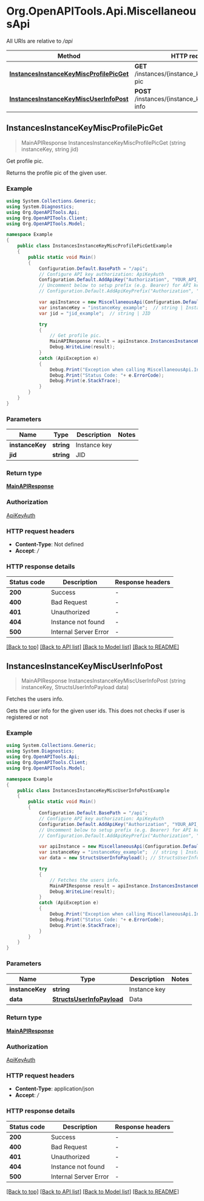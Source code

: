 # Org.OpenAPITools.Api.MiscellaneousApi

All URIs are relative to */api*

Method | HTTP request | Description
------------- | ------------- | -------------
[**InstancesInstanceKeyMiscProfilePicGet**](MiscellaneousApi.md#instancesinstancekeymiscprofilepicget) | **GET** /instances/{instance_key}/misc/profile-pic | Get profile pic.
[**InstancesInstanceKeyMiscUserInfoPost**](MiscellaneousApi.md#instancesinstancekeymiscuserinfopost) | **POST** /instances/{instance_key}/misc/user-info | Fetches the users info.



## InstancesInstanceKeyMiscProfilePicGet

> MainAPIResponse InstancesInstanceKeyMiscProfilePicGet (string instanceKey, string jid)

Get profile pic.

Returns the profile pic of the given user.

### Example

```csharp
using System.Collections.Generic;
using System.Diagnostics;
using Org.OpenAPITools.Api;
using Org.OpenAPITools.Client;
using Org.OpenAPITools.Model;

namespace Example
{
    public class InstancesInstanceKeyMiscProfilePicGetExample
    {
        public static void Main()
        {
            Configuration.Default.BasePath = "/api";
            // Configure API key authorization: ApiKeyAuth
            Configuration.Default.AddApiKey("Authorization", "YOUR_API_KEY");
            // Uncomment below to setup prefix (e.g. Bearer) for API key, if needed
            // Configuration.Default.AddApiKeyPrefix("Authorization", "Bearer");

            var apiInstance = new MiscellaneousApi(Configuration.Default);
            var instanceKey = "instanceKey_example";  // string | Instance key
            var jid = "jid_example";  // string | JID

            try
            {
                // Get profile pic.
                MainAPIResponse result = apiInstance.InstancesInstanceKeyMiscProfilePicGet(instanceKey, jid);
                Debug.WriteLine(result);
            }
            catch (ApiException e)
            {
                Debug.Print("Exception when calling MiscellaneousApi.InstancesInstanceKeyMiscProfilePicGet: " + e.Message );
                Debug.Print("Status Code: "+ e.ErrorCode);
                Debug.Print(e.StackTrace);
            }
        }
    }
}
```

### Parameters


Name | Type | Description  | Notes
------------- | ------------- | ------------- | -------------
 **instanceKey** | **string**| Instance key | 
 **jid** | **string**| JID | 

### Return type

[**MainAPIResponse**](MainAPIResponse.md)

### Authorization

[ApiKeyAuth](../README.md#ApiKeyAuth)

### HTTP request headers

- **Content-Type**: Not defined
- **Accept**: */*


### HTTP response details
| Status code | Description | Response headers |
|-------------|-------------|------------------|
| **200** | Success |  -  |
| **400** | Bad Request |  -  |
| **401** | Unauthorized |  -  |
| **404** | Instance not found |  -  |
| **500** | Internal Server Error |  -  |

[[Back to top]](#)
[[Back to API list]](../README.md#documentation-for-api-endpoints)
[[Back to Model list]](../README.md#documentation-for-models)
[[Back to README]](../README.md)


## InstancesInstanceKeyMiscUserInfoPost

> MainAPIResponse InstancesInstanceKeyMiscUserInfoPost (string instanceKey, StructsUserInfoPayload data)

Fetches the users info.

Gets the user info for the given user ids. This does not checks if user is registered or not

### Example

```csharp
using System.Collections.Generic;
using System.Diagnostics;
using Org.OpenAPITools.Api;
using Org.OpenAPITools.Client;
using Org.OpenAPITools.Model;

namespace Example
{
    public class InstancesInstanceKeyMiscUserInfoPostExample
    {
        public static void Main()
        {
            Configuration.Default.BasePath = "/api";
            // Configure API key authorization: ApiKeyAuth
            Configuration.Default.AddApiKey("Authorization", "YOUR_API_KEY");
            // Uncomment below to setup prefix (e.g. Bearer) for API key, if needed
            // Configuration.Default.AddApiKeyPrefix("Authorization", "Bearer");

            var apiInstance = new MiscellaneousApi(Configuration.Default);
            var instanceKey = "instanceKey_example";  // string | Instance key
            var data = new StructsUserInfoPayload(); // StructsUserInfoPayload | Data

            try
            {
                // Fetches the users info.
                MainAPIResponse result = apiInstance.InstancesInstanceKeyMiscUserInfoPost(instanceKey, data);
                Debug.WriteLine(result);
            }
            catch (ApiException e)
            {
                Debug.Print("Exception when calling MiscellaneousApi.InstancesInstanceKeyMiscUserInfoPost: " + e.Message );
                Debug.Print("Status Code: "+ e.ErrorCode);
                Debug.Print(e.StackTrace);
            }
        }
    }
}
```

### Parameters


Name | Type | Description  | Notes
------------- | ------------- | ------------- | -------------
 **instanceKey** | **string**| Instance key | 
 **data** | [**StructsUserInfoPayload**](StructsUserInfoPayload.md)| Data | 

### Return type

[**MainAPIResponse**](MainAPIResponse.md)

### Authorization

[ApiKeyAuth](../README.md#ApiKeyAuth)

### HTTP request headers

- **Content-Type**: application/json
- **Accept**: */*


### HTTP response details
| Status code | Description | Response headers |
|-------------|-------------|------------------|
| **200** | Success |  -  |
| **400** | Bad Request |  -  |
| **401** | Unauthorized |  -  |
| **404** | Instance not found |  -  |
| **500** | Internal Server Error |  -  |

[[Back to top]](#)
[[Back to API list]](../README.md#documentation-for-api-endpoints)
[[Back to Model list]](../README.md#documentation-for-models)
[[Back to README]](../README.md)

